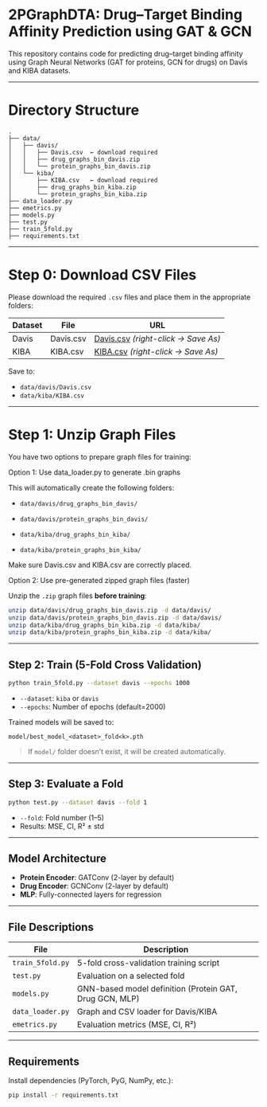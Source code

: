 # 2PGraphDTA: Drug–Target Binding Affinity Prediction using GAT & GCN

This repository contains code for predicting drug–target binding affinity using Graph Neural Networks (GAT for proteins, GCN for drugs) on Davis and KIBA datasets.

---

# Directory Structure

```
.
├── data/
│   ├── davis/
│   │   ├── Davis.csv  ← download required
│   │   ├── drug_graphs_bin_davis.zip
│   │   └── protein_graphs_bin_davis.zip
│   └── kiba/
│       ├── KIBA.csv   ← download required
│       ├── drug_graphs_bin_kiba.zip
│       └── protein_graphs_bin_kiba.zip
├── data_loader.py
├── emetrics.py
├── models.py
├── test.py
├── train_5fold.py
├── requirements.txt
```

---

# Step 0: Download CSV Files

Please download the required `.csv` files and place them in the appropriate folders:

| Dataset | File         | URL                                                                 |
|---------|--------------|----------------------------------------------------------------------|
| Davis   | Davis.csv    | [Davis.csv](https://github.com/JK-Liu7/AttentionMGT-DTA/blob/main/data/Davis/Davis.csv) *(right-click → Save As)* |
| KIBA    | KIBA.csv     | [KIBA.csv](https://github.com/JK-Liu7/AttentionMGT-DTA/blob/main/data/KIBA/KIBA.csv) *(right-click → Save As)* |

Save to:
- `data/davis/Davis.csv`
- `data/kiba/KIBA.csv`

---

# Step 1: Unzip Graph Files

You have two options to prepare graph files for training:

Option 1: Use data_loader.py to generate .bin graphs

This will automatically create the following folders:

- `data/davis/drug_graphs_bin_davis/`

- `data/davis/protein_graphs_bin_davis/`

- `data/kiba/drug_graphs_bin_kiba/`

- `data/kiba/protein_graphs_bin_kiba/`

Make sure Davis.csv and KIBA.csv are correctly placed.


Option 2: Use pre-generated zipped graph files (faster)

Unzip the `.zip` graph files **before training**:

```bash
unzip data/davis/drug_graphs_bin_davis.zip -d data/davis/
unzip data/davis/protein_graphs_bin_davis.zip -d data/davis/
unzip data/kiba/drug_graphs_bin_kiba.zip -d data/kiba/
unzip data/kiba/protein_graphs_bin_kiba.zip -d data/kiba/
```

---

## Step 2: Train (5-Fold Cross Validation)

```bash
python train_5fold.py --dataset davis --epochs 1000
```

- `--dataset`: `kiba` or `davis`
- `--epochs`: Number of epochs (default=2000)

Trained models will be saved to:
```
model/best_model_<dataset>_fold<k>.pth
```

> If `model/` folder doesn’t exist, it will be created automatically.

---

## Step 3: Evaluate a Fold

```bash
python test.py --dataset davis --fold 1
```

- `--fold`: Fold number (1–5)
- Results: MSE, CI, R² ± std

---

## Model Architecture

- **Protein Encoder**: GATConv (2-layer by default)
- **Drug Encoder**: GCNConv (2-layer by default)
- **MLP**: Fully-connected layers for regression

---

## File Descriptions

| File             | Description                                      |
|------------------|--------------------------------------------------|
| `train_5fold.py` | 5-fold cross-validation training script          |
| `test.py`        | Evaluation on a selected fold                    |
| `models.py`      | GNN-based model definition (Protein GAT, Drug GCN, MLP) |
| `data_loader.py` | Graph and CSV loader for Davis/KIBA              |
| `emetrics.py`    | Evaluation metrics (MSE, CI, R²)                 |

---

## Requirements

Install dependencies (PyTorch, PyG, NumPy, etc.):

```bash
pip install -r requirements.txt
```
